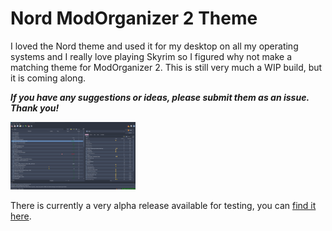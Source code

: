# Nord ModOrganizer 2 Theme

I loved the Nord theme and used it for my desktop on all my operating systems and I really love playing Skyrim so I figured why not make a matching theme for ModOrganizer 2. This is still very much a WIP build, but it is coming along.

**_If you have any suggestions or ideas, please submit them as an issue. Thank you!_**

<img src="./screenshot/Screenshot.png" alt="drawing" width="200"/>

There is currently a very alpha release available for testing, you can [find it here](https://github.com/jennykitten78/nord-mo2-theme/releases/tag/0.0.1-alpha).